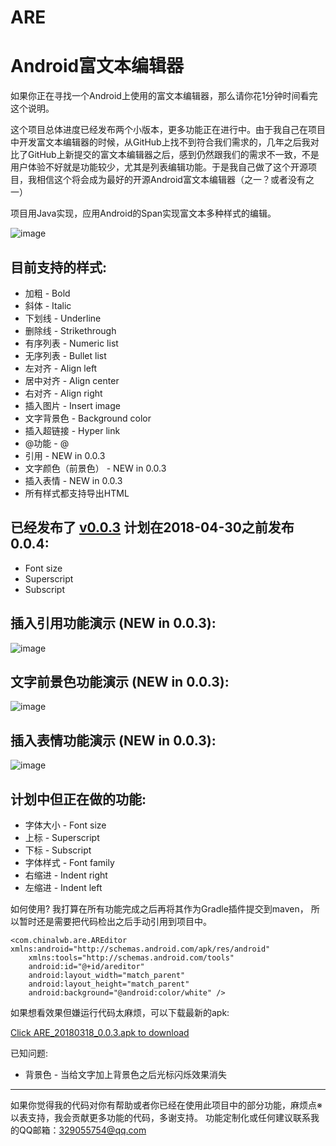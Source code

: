 # ARE
Android富文本编辑器 
===================

如果你正在寻找一个Android上使用的富文本编辑器，那么请你花1分钟时间看完这个说明。

这个项目总体进度已经发布两个小版本，更多功能正在进行中。由于我自己在项目中开发富文本编辑器的时候，从GitHub上找不到符合我们需求的，几年之后我对比了GitHub上新提交的富文本编辑器之后，感到仍然跟我们的需求不一致，不是用户体验不好就是功能较少，尤其是列表编辑功能。于是我自己做了这个开源项目，我相信这个将会成为最好的开源Android富文本编辑器（之一？或者没有之一）

项目用Java实现，应用Android的Span实现富文本多种样式的编辑。

 ![image](https://github.com/chinalwb/are/blob/master/ARE/demo/are_demo.gif)

目前支持的样式:
------------------
* 加粗 - Bold
* 斜体 - Italic
* 下划线 - Underline
* 删除线 - Strikethrough
* 有序列表 - Numeric list
* 无序列表 - Bullet list
* 左对齐 - Align left
* 居中对齐 - Align center
* 右对齐 - Align right
* 插入图片 - Insert image
* 文字背景色 - Background color
* 插入超链接 - Hyper link 
* @功能 - @ 
* 引用 - NEW in 0.0.3
* 文字颜色（前景色） - NEW in 0.0.3
* 插入表情 - NEW in 0.0.3
* 所有样式都支持导出HTML


已经发布了 [v0.0.3](https://github.com/chinalwb/are/releases/tag/v0.0.3) 计划在2018-04-30之前发布0.0.4:
-----------------
* Font size
* Superscript
* Subscript
 
插入引用功能演示 (NEW in 0.0.3):
-----------------
 ![image](https://github.com/chinalwb/are/blob/master/ARE/demo/quote_demo.png)
 
文字前景色功能演示 (NEW in 0.0.3):
-----------------
 ![image](https://github.com/chinalwb/are/blob/master/ARE/demo/fontcolor_demo.png)

插入表情功能演示 (NEW in 0.0.3):
-----------------
 ![image](https://github.com/chinalwb/are/blob/master/ARE/demo/emoji.gif)

计划中但正在做的功能:
-----------------
* 字体大小 - Font size
* 上标 - Superscript
* 下标 - Subscript
* 字体样式 - Font family
* 右缩进 - Indent right
* 左缩进 - Indent left


如何使用?
我打算在所有功能完成之后再将其作为Gradle插件提交到maven， 所以暂时还是需要把代码检出之后手动引用到项目中。
```
<com.chinalwb.are.AREditor xmlns:android="http://schemas.android.com/apk/res/android"
    xmlns:tools="http://schemas.android.com/tools"
    android:id="@+id/areditor"
    android:layout_width="match_parent"
    android:layout_height="match_parent"
    android:background="@android:color/white" />
```
如果想看效果但嫌运行代码太麻烦，可以下载最新的apk:

[Click ARE_20180318_0.0.3.apk to download](https://github.com/chinalwb/Android-Rich-text-Editor/releases/download/v0.0.3/ARE_20180318_0.0.3.apk)

已知问题:
* 背景色 - 当给文字加上背景色之后光标闪烁效果消失

-------------------
如果你觉得我的代码对你有帮助或者你已经在使用此项目中的部分功能，麻烦点※以表支持，我会贡献更多功能的代码，多谢支持。
功能定制化或任何建议联系我的QQ邮箱：329055754@qq.com
